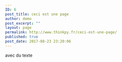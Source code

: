 ```yaml
---
ID: 6
post_title: ceci est une page
author: demo
post_excerpt: ""
layout: page
permalink: http://www.thinkpy.fr/ceci-est-une-page/
published: true
post_date: 2017-08-23 23:20:06
---
```

avec du texte